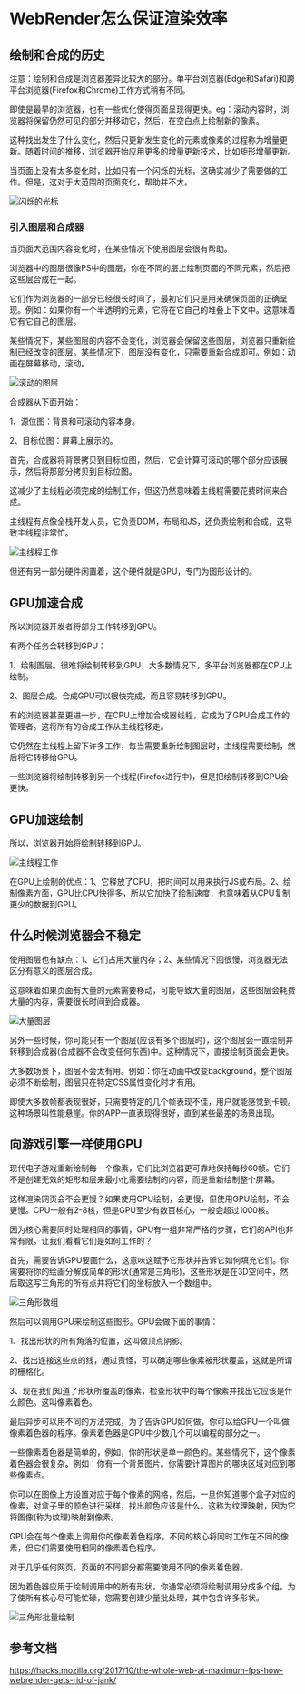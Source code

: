 # WebRender怎么保证渲染效率

## 绘制和合成的历史

注意：绘制和合成是浏览器差异比较大的部分。单平台浏览器(Edge和Safari)和跨平台浏览器(Firefox和Chrome)工作方式稍有不同。

即使是最早的浏览器，也有一些优化使得页面呈现得更快。eg：滚动内容时，浏览器将保留仍然可见的部分并移动它，然后，在空白点上绘制新的像素。

这种找出发生了什么变化，然后只更新发生变化的元素或像素的过程称为增量更新。随着时间的推移，浏览器开始应用更多的增量更新技术，比如矩形增量更新。

当页面上没有太多变化时，比如只有一个闪烁的光标，这确实减少了需要做的工作。但是，这对于大范围的页面变化，帮助并不大。

![闪烁的光标](/note/assets/imgs/cursor-changed.gif)

### 引入图层和合成器

当页面大范围内容变化时，在某些情况下使用图层会很有帮助。

浏览器中的图层很像PS中的图层，你在不同的层上绘制页面的不同元素，然后把这些层合成在一起。

它们作为浏览器的一部分已经很长时间了，最初它们只是用来确保页面的正确呈现。例如：如果你有一个半透明的元素，它将在它自己的堆叠上下文中。这意味着它有它自己的图层。

某些情况下，某些图层的内容不会变化，浏览器会保留这些图层，浏览器只重新绘制已经改变的图层。某些情况下，图层没有变化，只需要重新合成即可。例如：动画在屏幕移动，滚动。

![滚动的图层](/note/assets/imgs/scroll-layout.gif)

合成器从下面开始：

1、源位图：背景和可滚动内容本身。

2、目标位图：屏幕上展示的。

首先，合成器将背景拷贝到目标位图，然后，它会计算可滚动的哪个部分应该展示，然后将那部分拷贝到目标位图。

这减少了主线程必须完成的绘制工作，但这仍然意味着主线程需要花费时间来合成。

主线程有点像全栈开发人员，它负责DOM，布局和JS，还负责绘制和合成，这导致主线程非常忙。

![主线程工作](/note/assets/imgs/main-thread.png)

但还有另一部分硬件闲置着，这个硬件就是GPU，专门为图形设计的。

## GPU加速合成

所以浏览器开发者将部分工作转移到GPU。

有两个任务会转移到GPU：

1、绘制图层。很难将绘制转移到GPU，大多数情况下，多平台浏览器都在CPU上绘制。

2、图层合成。合成GPU可以很快完成，而且容易转移到GPU。

有的浏览器甚至更进一步，在CPU上增加合成器线程，它成为了GPU合成工作的管理者。这将所有的合成工作从主线程移走。

它仍然在主线程上留下许多工作，每当需要重新绘制图层时，主线程需要绘制，然后将它转移给GPU。

一些浏览器将绘制转移到另一个线程(Firefox进行中)，但是把绘制转移到GPU会更快。

## GPU加速绘制

所以，浏览器开始将绘制转移到GPU。

![主线程工作](/note/assets/imgs/paint-to-gpu.png)

在GPU上绘制的优点：1、它释放了CPU，把时间可以用来执行JS或布局。2、绘制像素方面，GPU比CPU快得多，所以它加快了绘制速度，也意味着从CPU复制更少的数据到GPU。

## 什么时候浏览器会不稳定

使用图层也有缺点：1、它们占用大量内存；2、某些情况下回很慢，浏览器无法区分有意义的图层合成。

这意味着如果页面有大量的元素需要移动，可能导致大量的图层，这些图层会耗费大量的内存，需要很长时间到合成器。

![大量图层](/note/assets/imgs/too-many-layers.png)

另外一些时候，你可能只有一个图层(应该有多个图层时)，这个图层会一直绘制并转移到合成器(合成器不会改变任何东西)中。这种情况下，直接绘制页面会更快。

大多数场景下，图层不会太有用。例如：你在动画中改变background，整个图层必须不断绘制，图层只在特定CSS属性变化时才有用。

即使大多数帧都表现很好，只需要特定的几个帧表现不佳，用户就能感觉到卡顿。这种场景叫性能悬崖。你的APP一直表现得很好，直到某些最差的场景出现。

## 向游戏引擎一样使用GPU

现代电子游戏重新绘制每一个像素，它们比浏览器更可靠地保持每秒60帧。它们不是创建无效的矩形和层来最小化需要绘制的内容，而是重新绘制整个屏幕。

这样渲染网页会不会更慢？如果使用CPU绘制，会更慢，但使用GPU绘制，不会更慢。CPU一般有2-8核，但是GPU至少有数百核心，一般会超过1000核。

因为核心需要同时处理相同的事情，GPU有一组非常严格的步骤，它们的API也非常有限。让我们看看它们是如何工作的？

首先，需要告诉GPU要画什么，这意味这赋予它形状并告诉它如何填充它们。你需要将你的绘画分解成简单的形状(通常是三角形)，这些形状是在3D空间中，然后取这写三角形的所有点并将它们的坐标放入一个数组中。

![三角形数组](/note/assets/imgs/triangle-array.png)

然后可以调用GPU来绘制这些图形。GPU会做下面的事情：

1、找出形状的所有角落的位置，这叫做顶点阴影。

2、找出连接这些点的线，通过责怪，可以确定哪些像素被形状覆盖，这就是所谓的栅格化。

3、现在我们知道了形状所覆盖的像素，检查形状中的每个像素并找出它应该是什么颜色。这叫像素着色。

最后异步可以用不同的方法完成，为了告诉GPU如何做，你可以给GPU一个叫做像素着色器的程序。像素着色器是GPU中少数几个可以编程的部分之一。

一些像素着色器是简单的，例如，你的形状是单一颜色的。某些情况下，这个像素着色器会很复杂。例如：你有一个背景图片。你需要计算图片的哪块区域对应到哪些像素点。

你可以在图像上方设置对应于每个像素的网格，然后，一旦你知道哪个盒子对应的像素，对盒子里的颜色进行采样，找出颜色应该是什么。这称为纹理映射，因为它将图像(称为纹理)映射到像素。

GPU会在每个像素上调用你的像素着色程序。不同的核心将同时工作在不同的像素，但它们需要使用相同的像素着色程序。

对于几乎任何网页，页面的不同部分都需要使用不同的像素着色器。

因为着色器应用于绘制调用中的所有形状，你通常必须将绘制调用分成多个组。为了使所有核心尽可能忙碌，您需要创建少量批处理，其中包含许多形状。

![三角形批量绘制](/note/assets/imgs/shape-batch.png)


## 参考文档

https://hacks.mozilla.org/2017/10/the-whole-web-at-maximum-fps-how-webrender-gets-rid-of-jank/